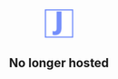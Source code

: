 <div align="center">
    <img src="images\J_logo.png" width="50px" height="50px"></img>
    <h2>No longer hosted</h2>
</div>

